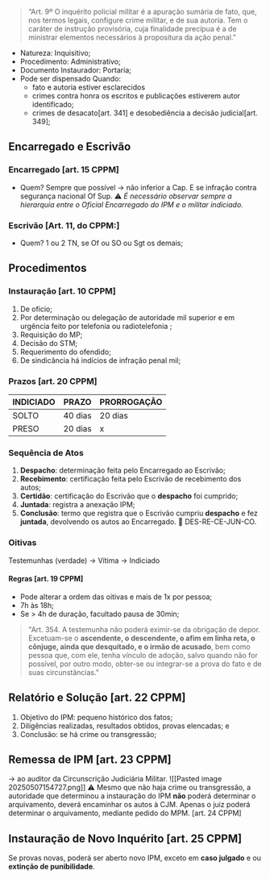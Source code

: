 > “Art. 9º O inquérito policial militar é a apuração sumária de fato, que, nos termos legais, configure crime militar, e de sua autoria. Tem o caráter de instrução provisória, cuja finalidade  precípua é a de ministrar elementos necessários à propositura da ação penal.”

- Natureza: Inquisitivo;
- Procedimento: Administrativo;
- Documento Instaurador: Portaria;
- Pode ser dispensado Quando: 
	- fato e autoria estiver esclarecidos
	- crimes contra honra os escritos e publicações estiverem autor identificado;
	- crimes de desacato[art. 341] e desobediência a decisão judicial[art. 349];

## Encarregado e Escrivão
### Encarregado [art. 15 CPPM]
- Quem? Sempre que possível -> não inferior a Cap. E se infração contra segurança nacional Of Sup. 
⚠️ *É necessário observar sempre a hierarquia entre o Oficial Encarregado do IPM e o militar indiciado.*

### Escrivão [Art. 11, do CPPM:]
- Quem? 1 ou 2 TN, se Of ou SO ou Sgt os demais;


## Procedimentos
### Instauração [art. 10 CPPM]
1. De ofício;
2. Por determinação ou delegação de autoridade mil superior e em urgência feito por telefonia ou radiotelefonia ;
3. Requisição do MP;
4. Decisão do STM;
5. Requerimento do ofendido;
6. De sindicância há indícios de infração penal mil;
### Prazos [art. 20 CPPM]
| INDICIADO | PRAZO   | PRORROGAÇÃO |
| --------- | ------- | ----------- |
| SOLTO     | 40 dias | 20 dias     |
| PRESO     | 20 dias | x           |
### Sequência de Atos
1. **Despacho**: determinação feita pelo Encarregado ao Escrivão;
2. **Recebimento**: certificação feita pelo Escrivão de recebimento dos autos;
3. **Certidão**: certificação do Escrivão que o **despacho** foi cumprido;
4. **Juntada**: registra a anexação IPM;
5. **Conclusão**: termo que registra que o Escrivão cumpriu **despacho** e fez **juntada**, devolvendo os autos ao Encarregado.
🎵 DES-RE-CE-JUN-CO.
### Oitivas
Testemunhas (verdade) -> Vítima -> Indiciado
#### Regras [art. 19 CPPM]
- Pode alterar a ordem das oitivas e mais de 1x por pessoa;
- 7h às 18h;
- Se > 4h de duração, facultado pausa de 30min;
> "Art. 354. A testemunha não poderá eximir-se da obrigação de depor. Excetuam-se o **ascendente, o descendente, o afim em linha reta, o cônjuge, ainda que desquitado, e o irmão de acusado**, bem como pessoa que, com ele, tenha vínculo de adoção, salvo quando não for possível, por outro modo, obter-se ou integrar-se a prova do fato e de suas circunstâncias."

## Relatório e Solução [art. 22 CPPM]
1. Objetivo do IPM: pequeno histórico dos fatos;
2. Diligências realizadas, resultados obtidos, provas elencadas; e
3. Conclusão: se há crime ou transgressão;

## Remessa de IPM [art. 23 CPPM]
-> ao auditor da Circunscrição Judiciária Militar.
![[Pasted image 20250507154727.png]]
⚠️ Mesmo que não haja crime ou transgressão, a autoridade que determinou a instauração do IPM **não** poderá determinar o arquivamento, deverá encaminhar os autos à CJM. Apenas o juiz poderá determinar o arquivamento, mediante pedido do MPM. [art. 24 CPPM]

## Instauração de Novo Inquérito [art. 25 CPPM]
Se provas novas, poderá ser aberto novo IPM, exceto em **caso julgado** e ou **extinção de punibilidade**.
